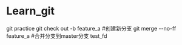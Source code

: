 # Learn_git
git practice 
git check out -b feature_a #创建新分支 
git merge --no-ff feature_a #合并分支到master分支 
test_fd
